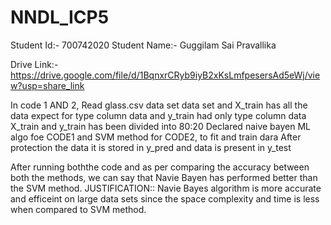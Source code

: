 # NNDL_ICP5
Student Id:- 700742020
Student Name:- Guggilam Sai Pravallika
 
 Drive Link:- https://drive.google.com/file/d/1BqnxrCRyb9iyB2xKsLmfpesersAd5eWj/view?usp=share_link
 
 In code 1 AND 2, Read glass.csv data set data set and X_train has all the data expect for type column data and y_train had only type column data X_train and y_train has been divided into 80:20 Declared naive bayen ML algo foe CODE1 and SVM method for CODE2, to fit and train dara After protection the data it is stored in y_pred and data is present in y_test
 
 After running boththe code and as per comparing the accuracy between both the methods, we can say that Navie Bayen has performed better than the SVM method.
 JUSTIFICATION:: Navie Bayes algorithm is more accurate and efficeint on large data sets since the space complexity and time is less when compared to SVM method.
